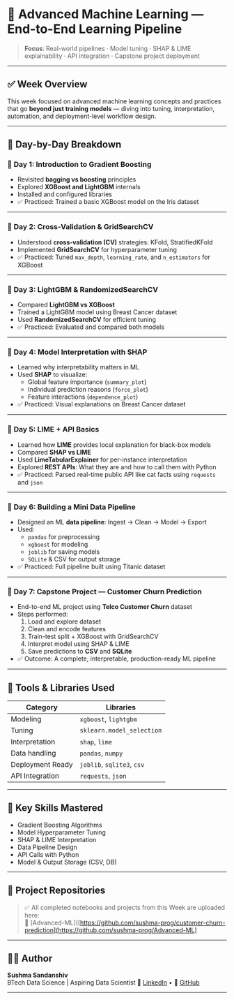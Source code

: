 # 📘 Advanced Machine Learning — End-to-End Learning Pipeline

> **Focus**: Real-world pipelines · Model tuning · SHAP & LIME explainability · API integration · Capstone project deployment

---

## ✅ Week Overview

This week focused on advanced machine learning concepts and practices that go **beyond just training models** — diving into tuning, interpretation, automation, and deployment-level workflow design.

---

## 📅 Day-by-Day Breakdown

### 🔹 **Day 1: Introduction to Gradient Boosting**

- Revisited **bagging vs boosting** principles
- Explored **XGBoost and LightGBM** internals
- Installed and configured libraries
- ✅ Practiced: Trained a basic XGBoost model on the Iris dataset

---

### 🔹 **Day 2: Cross-Validation & GridSearchCV**

- Understood **cross-validation (CV)** strategies: KFold, StratifiedKFold
- Implemented **GridSearchCV** for hyperparameter tuning
- ✅ Practiced: Tuned `max_depth`, `learning_rate`, and `n_estimators` for XGBoost

---

### 🔹 **Day 3: LightGBM & RandomizedSearchCV**

- Compared **LightGBM vs XGBoost**
- Trained a LightGBM model using Breast Cancer dataset
- Used **RandomizedSearchCV** for efficient tuning
- ✅ Practiced: Evaluated and compared both models

---

### 🔹 **Day 4: Model Interpretation with SHAP**

- Learned why interpretability matters in ML
- Used **SHAP** to visualize:
  - Global feature importance (`summary_plot`)
  - Individual prediction reasons (`force_plot`)
  - Feature interactions (`dependence_plot`)
- ✅ Practiced: Visual explanations on Breast Cancer dataset

---

### 🔹 **Day 5: LIME + API Basics**

- Learned how **LIME** provides local explanation for black-box models
- Compared **SHAP vs LIME**
- Used **LimeTabularExplainer** for per-instance interpretation
- Explored **REST APIs**: What they are and how to call them with Python
- ✅ Practiced: Parsed real-time public API like cat facts using `requests` and `json`

---

### 🔹 **Day 6: Building a Mini Data Pipeline**

- Designed an ML **data pipeline**: Ingest → Clean → Model → Export
- Used:
  - `pandas` for preprocessing
  - `xgboost` for modeling
  - `joblib` for saving models
  - `SQLite` & CSV for output storage
- ✅ Practiced: Full pipeline built using Titanic dataset

---

### 🔹 **Day 7: Capstone Project — Customer Churn Prediction**

- End-to-end ML project using **Telco Customer Churn** dataset
- Steps performed:
  1. Load and explore dataset
  2. Clean and encode features
  3. Train-test split + XGBoost with GridSearchCV
  4. Interpret model using SHAP & LIME
  5. Save predictions to **CSV** and **SQLite**
- ✅ Outcome: A complete, interpretable, production-ready ML pipeline

---

## 🎯 Tools & Libraries Used

| Category            | Libraries                          |
|---------------------|------------------------------------|
| Modeling            | `xgboost`, `lightgbm`              |
| Tuning              | `sklearn.model_selection`          |
| Interpretation      | `shap`, `lime`                     |
| Data handling       | `pandas`, `numpy`                  |
| Deployment Ready    | `joblib`, `sqlite3`, `csv`         |
| API Integration     | `requests`, `json`                 |

---

## 📌 Key Skills Mastered

- Gradient Boosting Algorithms
- Model Hyperparameter Tuning
- SHAP & LIME Interpretation
- Data Pipeline Design
- API Calls with Python
- Model & Output Storage (CSV, DB)

---

## 📁 Project Repositories

> ✅ All completed notebooks and projects from this Week are uploaded here:  
🔗 [Advanced-ML]([https://github.com/sushma-prog/customer-churn-prediction](https://github.com/sushma-prog/Advanced-ML)

---

## 👩‍💻 Author

**Sushma Sandanshiv**  
BTech Data Science | Aspiring Data Scientist
🔗 [LinkedIn](https://www.linkedin.com/in/sushma-sandanshiv-2740422b7/) • 🔗 [GitHub](https://github.com/sushma-prog)

---

